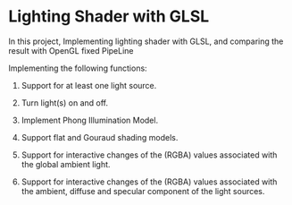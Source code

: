 # Lighting Shader with GLSL

In this project, Implementing lighting shader with GLSL, and comparing the result with OpenGL fixed PipeLine

Implementing the following functions:

1. Support for at least one light source.

2. Turn light(s) on and off.

3. Implement Phong Illumination Model.

4. Support flat and Gouraud shading models.

5. Support for interactive changes of the (RGBA) values associated with the global ambient light.

6. Support for interactive changes of the (RGBA) values associated with the ambient, diffuse and specular component of the light sources.


